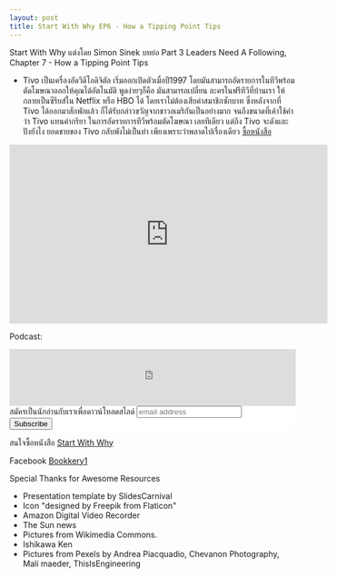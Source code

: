 ```yaml
---
layout: post
title: Start With Why EP6 - How a Tipping Point Tips
---
```

Start With Why แต่งโดย Simon Sinek
บทย่อ Part 3 Leaders Need A Following, Chapter 7 - How a Tipping Point Tips
- Tivo เป็นเครื่องอัดวีดีโอดิจิตัล เริ่มออกเปิดตัวเมื่อปี1997 โดยมันสามารถอัดรายการในทีวีพร้อมตัดโฆษณาออกให้คุณได้อัตโนมัติ พูดง่ายๆก็คือ มันสามารถเปลี่ยน ละครในฟรีทีวีที่บ้านเรา ให้กลายเป็นซีรียส์ใน Netflix หรือ HBO ได้ โดยเราไม่ต้องเสียค่าสมาชิกซักบาท ซึ่งหลังจากที่ Tivo ได้ออกมาสักพักแล้ว ก็ได้รับกล่าวขวัญจากชาวอเมริกันเป็นอย่างมาก จนถึงขนาดที่เค้าใช้คำว่า Tivo แทนคำกริยา ในการอัดรายการทีวีพร้อมตัดโฆษณา เลยทีเดียว แต่ถึง Tivo จะดังและปังยังไง ยอดขายของ Tivo กลับพังไม่เป็นท่า เพียงเพราะว่าพลาดไปเรื่องเดียว
<a href="https://amzn.to/3m5VYEQ">ซื้อหนังสือ</a>

<iframe width="560" height="315" src="https://www.youtube.com/embed/heB2vMrRAq4" frameborder="0" allow="accelerometer; autoplay; clipboard-write; encrypted-media; gyroscope; picture-in-picture" allowFullScreen="true"></iframe>

Podcast:
<iframe src="https://tunein.com/embed/player/t158837924/" style="width:100%; height:100px;" scrolling="no" frameborder="no"></iframe>

<!-- Begin Mailchimp Signup Form -->
<link href="//cdn-images.mailchimp.com/embedcode/slim-10_7.css" rel="stylesheet" type="text/css">
<style type="text/css">
    #mc_embed_signup{background:#fff; clear:left; font:14px Helvetica,Arial,sans-serif; }
    /* Add your own Mailchimp form style overrides in your site stylesheet or in this style block.
       We recommend moving this block and the preceding CSS link to the HEAD of your HTML file. */
</style>
<div id="mc_embed_signup">
<form action="https://bookkery.us2.list-manage.com/subscribe/post?u=1554382b42fb23935404d7a17&amp;id=652ef195e7" method="post" id="mc-embedded-subscribe-form" name="mc-embedded-subscribe-form" class="validate" target="_blank" novalidate>
    <div id="mc_embed_signup_scroll">
    <label for="mce-EMAIL">สมัครเป็นนักอ่านกับเราเพื่อดาวน์โหลดสไลด์</label>
    <input type="email" value="" name="EMAIL" class="email" id="mce-EMAIL" placeholder="email address" required>
    <!-- real people should not fill this in and expect good things - do not remove this or risk form bot signups-->
    <div style="position: absolute; left: -5000px;" aria-hidden="true"><input type="text" name="b_1554382b42fb23935404d7a17_652ef195e7" tabindex="-1" value=""></div>
    <div class="clear"><input type="submit" value="Subscribe" name="subscribe" id="mc-embedded-subscribe" class="button"></div>
    </div>
</form>
</div>

สนใจซื้อหนังสือ <a href="https://amzn.to/3m5VYEQ">Start With Why</a>

Facebook <a href="https://www.facebook.com/bookkery1">Bookkery1</a>

Special Thanks for Awesome Resources 
- Presentation template by SlidesCarnival
- Icon "designed by Freepik from Flaticon"
- Amazon Digital Video Recorder
- The Sun news
- Pictures from Wikimedia Commons.
- Ishikawa Ken
- Pictures from Pexels by Andrea Piacquadio, Chevanon Photography, Mali maeder, ThisIsEngineering
